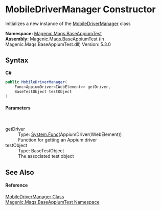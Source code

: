 # MobileDriverManager Constructor 
 

Initializes a new instance of the <a href="MAQS_5/Appium_AUTOGENERATED/MobileDriverManager_Class">MobileDriverManager</a> class

**Namespace:**&nbsp;<a href="MAQS_5/Appium_AUTOGENERATED/Magenic-Maqs-BaseAppiumTest_Namespace">Magenic.Maqs.BaseAppiumTest</a><br />**Assembly:**&nbsp;Magenic.Maqs.BaseAppiumTest (in Magenic.Maqs.BaseAppiumTest.dll) Version: 5.3.0

## Syntax

**C#**<br />
``` C#
public MobileDriverManager(
	Func<AppiumDriver<IWebElement>> getDriver,
	BaseTestObject testObject
)
```


#### Parameters
&nbsp;<dl><dt>getDriver</dt><dd>Type: <a href="http://msdn2.microsoft.com/en-us/library/bb534960" target="_blank">System.Func</a>(AppiumDriver(IWebElement))<br />Function for getting an Appium driver</dd><dt>testObject</dt><dd>Type: BaseTestObject<br />The associated test object</dd></dl>

## See Also


#### Reference
<a href="MAQS_5/Appium_AUTOGENERATED/MobileDriverManager_Class">MobileDriverManager Class</a><br /><a href="MAQS_5/Appium_AUTOGENERATED/Magenic-Maqs-BaseAppiumTest_Namespace">Magenic.Maqs.BaseAppiumTest Namespace</a><br />